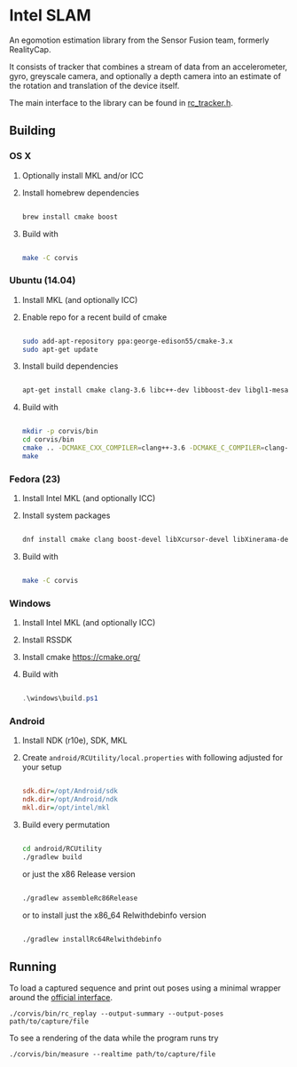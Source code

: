 # Intel SLAM

An egomotion estimation library from the Sensor Fusion team, formerly
RealityCap.

It consists of tracker that combines a stream of data from an
accelerometer, gyro, greyscale camera, and optionally a depth camera
into an estimate of the rotation and translation of the device itself.

The main interface to the library can be found in
[rc_tracker.h](corvis/src/filter/rc_tracker.h).

## Building

### OS X


1. Optionally install MKL and/or ICC
2. Install homebrew dependencies

    ```sh

    brew install cmake boost

    ```

3. Build with

    ```sh

    make -C corvis

    ```

### Ubuntu (14.04)

1. Install MKL (and optionally ICC)
2. Enable repo for a recent build of cmake

    ```sh
    
    sudo add-apt-repository ppa:george-edison55/cmake-3.x
    sudo apt-get update
    
    ```
    
3. Install build dependencies

    ```sh

    apt-get install cmake clang-3.6 libc++-dev libboost-dev libgl1-mesa-dev libxcursor-dev libxinerama-dev libxrender-dev libxrandr-dev

    ```

4. Build with

    ```sh

    mkdir -p corvis/bin
    cd corvis/bin
    cmake .. -DCMAKE_CXX_COMPILER=clang++-3.6 -DCMAKE_C_COMPILER=clang-3.6
    make

    ```

### Fedora (23)

1. Install Intel MKL (and optionally ICC)
2. Install system packages

    ```sh

    dnf install cmake clang boost-devel libXcursor-devel libXinerama-devel libXrender-devel libXrandr-devel

    ```

3. Build with

    ```sh

    make -C corvis

    ```

### Windows

1. Install Intel MKL (and optionally ICC)
2. Install RSSDK
3. Install cmake https://cmake.org/
4. Build with

    ```powershell

    .\windows\build.ps1

    ```

### Android

1. Install NDK (r10e), SDK, MKL
2. Create `android/RCUtility/local.properties` with following adjusted for your setup

    ```ini

    sdk.dir=/opt/Android/sdk
    ndk.dir=/opt/Android/ndk
    mkl.dir=/opt/intel/mkl

    ```

3. Build every permutation

    ```sh

    cd android/RCUtility
    ./gradlew build

    ```

    or just the x86 Release version

    ```sh

    ./gradlew assembleRc86Release

    ```

    or to install just the x86_64 Relwithdebinfo version

    ```sh

    ./gradlew installRc64Relwithdebinfo

    ```

## Running

To load a captured sequence and print out poses using a minimal
wrapper around the [official interface](corvis/src/filter/rc_tracker.h).

    ./corvis/bin/rc_replay --output-summary --output-poses path/to/capture/file

To see a rendering of the data while the program runs try

    ./corvis/bin/measure --realtime path/to/capture/file
